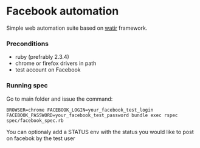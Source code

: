 # Facebook automation

Simple web automation suite based on [watir](http://watir.com/) framework.

### Preconditions
- ruby (prefrably 2.3.4)
- chrome or firefox drivers in path
- test account on Facebook

### Running spec
Go to main folder and issue the command:

`BROWSER=chrome FACEBOOK_LOGIN=your_facebook_test_login FACEBOOK_PASSWORD=your_facebook_test_password bundle exec rspec spec/facebook_spec.rb`

You can optionaly add a STATUS env with the status you would like to post on facebok by the test user
